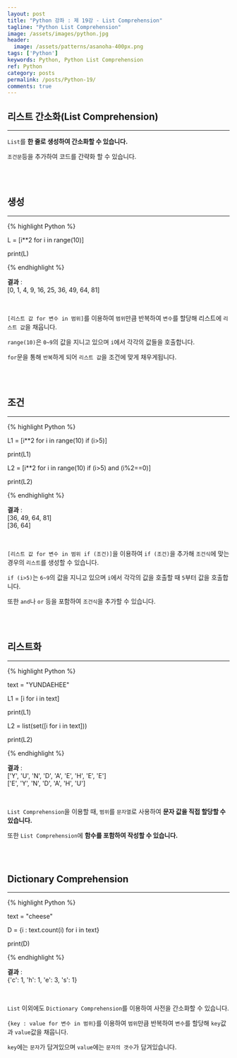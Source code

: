 ```yaml
---
layout: post
title: "Python 강좌 : 제 19강 - List Comprehension"
tagline: "Python List Comprehension"
image: /assets/images/python.jpg
header:
  image: /assets/patterns/asanoha-400px.png
tags: ['Python']
keywords: Python, Python List Comprehension
ref: Python
category: posts
permalink: /posts/Python-19/
comments: true
---
```


## 리스트 간소화(List Comprehension) ##
----------

`List`를 **한 줄로 생성하여 간소화할 수 있습니다.**

`조건문`등을 추가하여 코드를 간략화 할 수 있습니다.

<br>
<br>

## 생성 ##
----------

{% highlight Python %}

L = [i**2 for i in range(10)] 

print(L)

{% endhighlight %}

**결과**
:    
[0, 1, 4, 9, 16, 25, 36, 49, 64, 81]

<br>

`[리스트 값 for 변수 in 범위]`를 이용하여 `범위`만큼 반복하여 `변수`를 할당해 리스트에 `리스트 값`을 채웁니다.

`range(10)`은 `0~9`의 값을 지니고 있으며 `i`에서 각각의 값들을 호출합니다.

`for`문을 통해 `반복`하게 되어 `리스트 값`을 조건에 맞게 채우게됩니다.

<br>
<br>

## 조건 ##
----------

{% highlight Python %}

L1 = [i**2 for i in range(10) if (i>5)] 

print(L1)

L2 = [i**2 for i in range(10) if (i>5) and (i%2==0)]

print(L2)

{% endhighlight %}

**결과**
:    
[36, 49, 64, 81]<br>
[36, 64]

<br>

`[리스트 값 for 변수 in 범위 if (조건)]`을 이용하여 `if (조건)`을 추가해 `조건식`에 맞는 경우의 `리스트`를 생성할 수 있습니다.

`if (i>5)`는 `6~9`의 값을 지니고 있으며 `i`에서 각각의 값을 호출할 때 `5`부터 값을 호출합니다.

또한 `and`나 `or` 등을 포함하여 `조건식`을 추가할 수 있습니다.

<br>
<br>

## 리스트화 ##
----------

{% highlight Python %}

text = "YUNDAEHEE"

L1 = [i for i in text]

print(L1)

L2 = list(set([i for i in text]))

print(L2)

{% endhighlight %}

**결과**
:    
['Y', 'U', 'N', 'D', 'A', 'E', 'H', 'E', 'E']<br>
['E', 'Y', 'N', 'D', 'A', 'H', 'U']

<br>

`List Comprehension`을 이용할 때, `범위`를 `문자열`로 사용하여 **문자 값을 직접 할당할 수 있습니다.**

또한 `List Comprehension`에 **함수를 포함하여 작성할 수 있습니다.**

<br>
<br>

## Dictionary Comprehension ##
----------

{% highlight Python %}

text = "cheese"

D = {i : text.count(i) for i in text}

print(D)

{% endhighlight %}

**결과**
:    
{'c': 1, 'h': 1, 'e': 3, 's': 1}

<br>

`List` 이외에도 `Dictionary Comprehension`를 이용하여 사전을 간소화할 수 있습니다.

`{key : value for 변수 in 범위}`를 이용하여 `범위`만큼 반복하여 `변수`를 할당해 `key`값과 `value`값을 채웁니다.

`key`에는 `문자`가 담겨있으며 `value`에는 `문자의 갯수`가 담겨있습니다.